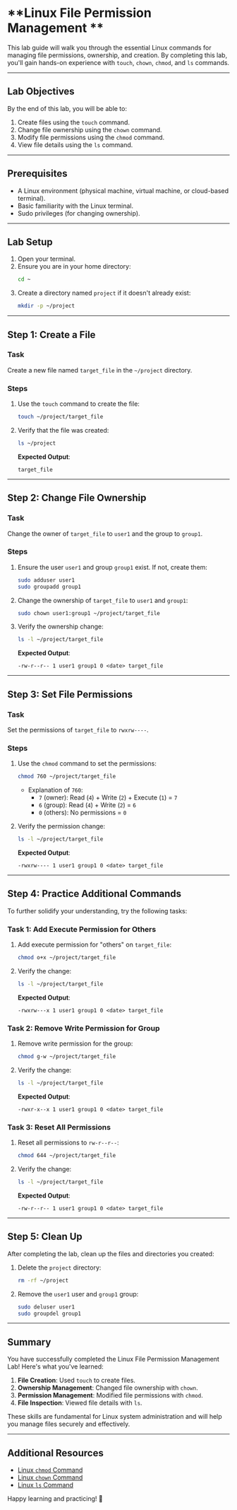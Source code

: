 # **Linux File Permission Management **

This lab guide will walk you through the essential Linux commands for managing file permissions, ownership, and creation. By completing this lab, you'll gain hands-on experience with `touch`, `chown`, `chmod`, and `ls` commands.

---

## **Lab Objectives**
By the end of this lab, you will be able to:
1. Create files using the `touch` command.
2. Change file ownership using the `chown` command.
3. Modify file permissions using the `chmod` command.
4. View file details using the `ls` command.

---

## **Prerequisites**
- A Linux environment (physical machine, virtual machine, or cloud-based terminal).
- Basic familiarity with the Linux terminal.
- Sudo privileges (for changing ownership).

---

## **Lab Setup**
1. Open your terminal.
2. Ensure you are in your home directory:
   ```bash
   cd ~
   ```
3. Create a directory named `project` if it doesn't already exist:
   ```bash
   mkdir -p ~/project
   ```

---

## **Step 1: Create a File**
### **Task**
Create a new file named `target_file` in the `~/project` directory.

### **Steps**
1. Use the `touch` command to create the file:
   ```bash
   touch ~/project/target_file
   ```
2. Verify that the file was created:
   ```bash
   ls ~/project
   ```
   **Expected Output**:
   ```
   target_file
   ```

---

## **Step 2: Change File Ownership**
### **Task**
Change the owner of `target_file` to `user1` and the group to `group1`.

### **Steps**
1. Ensure the user `user1` and group `group1` exist. If not, create them:
   ```bash
   sudo adduser user1
   sudo groupadd group1
   ```
2. Change the ownership of `target_file` to `user1` and `group1`:
   ```bash
   sudo chown user1:group1 ~/project/target_file
   ```
3. Verify the ownership change:
   ```bash
   ls -l ~/project/target_file
   ```
   **Expected Output**:
   ```
   -rw-r--r-- 1 user1 group1 0 <date> target_file
   ```

---

## **Step 3: Set File Permissions**
### **Task**
Set the permissions of `target_file` to `rwxrw----`.

### **Steps**
1. Use the `chmod` command to set the permissions:
   ```bash
   chmod 760 ~/project/target_file
   ```
   - Explanation of `760`:
     - `7` (owner): Read (`4`) + Write (`2`) + Execute (`1`) = `7`
     - `6` (group): Read (`4`) + Write (`2`) = `6`
     - `0` (others): No permissions = `0`

2. Verify the permission change:
   ```bash
   ls -l ~/project/target_file
   ```
   **Expected Output**:
   ```
   -rwxrw---- 1 user1 group1 0 <date> target_file
   ```

---

## **Step 4: Practice Additional Commands**
To further solidify your understanding, try the following tasks:

### **Task 1: Add Execute Permission for Others**
1. Add execute permission for "others" on `target_file`:
   ```bash
   chmod o+x ~/project/target_file
   ```
2. Verify the change:
   ```bash
   ls -l ~/project/target_file
   ```
   **Expected Output**:
   ```
   -rwxrw---x 1 user1 group1 0 <date> target_file
   ```

### **Task 2: Remove Write Permission for Group**
1. Remove write permission for the group:
   ```bash
   chmod g-w ~/project/target_file
   ```
2. Verify the change:
   ```bash
   ls -l ~/project/target_file
   ```
   **Expected Output**:
   ```
   -rwxr-x--x 1 user1 group1 0 <date> target_file
   ```

### **Task 3: Reset All Permissions**
1. Reset all permissions to `rw-r--r--`:
   ```bash
   chmod 644 ~/project/target_file
   ```
2. Verify the change:
   ```bash
   ls -l ~/project/target_file
   ```
   **Expected Output**:
   ```
   -rw-r--r-- 1 user1 group1 0 <date> target_file
   ```

---

## **Step 5: Clean Up**
After completing the lab, clean up the files and directories you created:
1. Delete the `project` directory:
   ```bash
   rm -rf ~/project
   ```
2. Remove the `user1` user and `group1` group:
   ```bash
   sudo deluser user1
   sudo groupdel group1
   ```

---

## **Summary**
You have successfully completed the Linux File Permission Management Lab! Here's what you've learned:
1. **File Creation**: Used `touch` to create files.
2. **Ownership Management**: Changed file ownership with `chown`.
3. **Permission Management**: Modified file permissions with `chmod`.
4. **File Inspection**: Viewed file details with `ls`.

These skills are fundamental for Linux system administration and will help you manage files securely and effectively.

---

## **Additional Resources**
- [Linux `chmod` Command](https://man7.org/linux/man-pages/man1/chmod.1.html)
- [Linux `chown` Command](https://man7.org/linux/man-pages/man1/chown.1.html)
- [Linux `ls` Command](https://man7.org/linux/man-pages/man1/ls.1.html)

Happy learning and practicing! 🚀